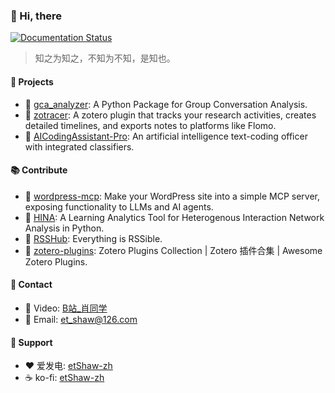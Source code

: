 ### 👋 Hi, there
[![Documentation Status](https://readthedocs.org/projects/etshaw-zh/badge/?version=latest)](https://etshaw-zh.readthedocs.io/zh-cn/latest/?badge=latest)

> 知之为知之，不知为不知，是知也。

#### 📝 Projects
- 📘 [gca_analyzer](https://github.com/etShaw-zh/gca_analyzer): A Python Package for Group Conversation Analysis.
- 📗 [zotracer](https://github.com/etShaw-zh/zotracer): A zotero plugin that tracks your research activities, creates detailed timelines, and exports notes to platforms like Flomo.
- 📙 [AICodingAssistant-Pro](https://github.com/etShaw-zh/AICodingAssistant-Pro): An artificial intelligence text-coding officer with integrated classifiers.

#### 📚 Contribute
- 📘 [wordpress-mcp](https://github.com/Automattic/wordpress-mcp): Make your WordPress site into a simple MCP server, exposing functionality to LLMs and AI agents.
- 📗 [HINA](https://github.com/SHF-NAILResearchGroup/HINA): A Learning Analytics Tool for Heterogenous Interaction Network Analysis in Python.
- 📕 [RSSHub](https://github.com/DIYgod/RSSHub):  Everything is RSSible.
- 📒 [zotero-plugins](https://github.com/zotero-chinese/zotero-plugins): Zotero Plugins Collection | Zotero 插件合集 | Awesome Zotero Plugins.

#### 👋 Contact

- 🎥 Video: <a href="https://space.bilibili.com/381243118" target="_blank">B站_肖同学</a>
- 📧 Email: <a href="mailto:et_shaw@126.com" target="_blank">et_shaw@126.com</a>

#### 🥰 Support
- ❤️ 爱发电: <a href="https://afdian.com/a/etShaw-zh" target="_blank">etShaw-zh</a>
- ☕ ko-fi: <a href="https://ko-fi.com/etshaw" target="_blank">etShaw-zh</a>

